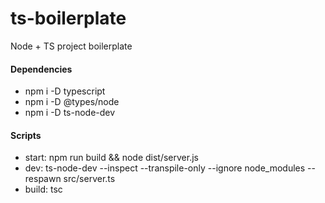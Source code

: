# ts-boilerplate
Node + TS project boilerplate

#### Dependencies
- npm i -D typescript
- npm i -D @types/node
- npm i -D ts-node-dev

#### Scripts
- start: npm run build && node dist/server.js
- dev: ts-node-dev --inspect --transpile-only --ignore node_modules --respawn src/server.ts
- build: tsc
